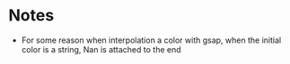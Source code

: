 # Notes

- For some reason when interpolation a color with gsap, when the initial color is a string, Nan is attached to the end
